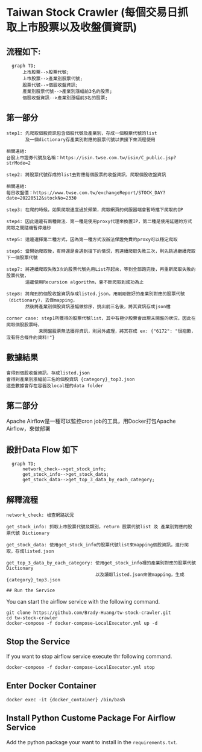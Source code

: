 # Taiwan Stock Crawler (每個交易日抓取上市股票以及收盤價資訊)


## 流程如下:

```mermaid
  graph TD;
      上市股票-->股票代號;
      上市股票-->產業別股票代號;
      股票代號-->個股收盤資訊;
      產業別股票代號-->產業別漲幅前3名的股票;
      個股收盤資訊-->產業別漲幅前3名的股票;
```
## 第一部分
```
step1: 先爬取個股資訊包含個股代號及產業別，存成一個股票代號的list
       及一個dictionary存產業別對應的股票代號以供接下來流程使用

相關連結:
台股上市證券代號及名稱：https://isin.twse.com.tw/isin/C_public.jsp?strMode=2 
```
```
step2: 將股票代號存成的list去對應每個股票的收盤資訊，爬取個股收盤資訊
       
相關連結:
每日收盤價：https://www.twse.com.tw/exchangeReport/STOCK_DAY?date=20220512&stockNo=2330
```
```
step3: 在爬的時候，如果爬取速度過於頻繁，爬取網頁的伺服器端會暫時擋下爬取的IP
```
```
step4: 因此這邊有兩種做法．第一種是使用proxy代理來換置IP，第二種是使用延遲的方式爬取之間隨機暫停幾秒
```
```
step5: 這邊選擇第二種方式，因為第一種方式沒辦法保證免費的proxy可以穩定爬取
```
```
step6: 當開始爬取後，有時還是會遇到擋下的情況，若連續爬取失敗三次，則先跳過繼續爬取下一個股票代號
```
```
step7: 將連續爬取失敗3次的股票代號先用List存起來，等到全部跑完後，再重新爬取失敗的股票代號，
       這邊使用Recursion algorithm，會不斷爬取到成功為止
```
```
step8: 將爬到的個股收盤資訊存成listed.json，用剛剛做好的產業別對應的股票代號（dictionary)，去做mapping，
       然後將產業別個股資訊漲幅做排序，挑出前三名後，將其資訊存成json檔
```
```
corner case: step1所獲得的股票代號list，其中有極少股票會出現未開盤的狀況，因此在爬取個股股票時，
            未開盤股票無法獲得資訊，則另外處理，將其存成 ex: {"6172": "很抱歉，沒有符合條件的資料!"}
```

## 數據結果
```
會得到個股收盤資訊，存成listed.json
會得到產業別漲幅前三名的個股資訊 {category}_top3.json
這些數據會存在容器及local裡的data folder
```

## 第二部分
Apache Airflow是一種可以監控cron job的工具，用Docker打包Apache Airflow，來做部署
## 設計Data Flow 如下
```mermaid
  graph TD;
      network_check-->get_stock_info;
      get_stock_info-->get_stock_data;
      get_stock_data-->get_top_3_data_by_each_category;      
```

## 解釋流程

```
network_check: 檢查網路狀況
```
```
get_stock_info: 抓取上市股票代號及類別，return 股票代號list 及 產業別對應的股票代號 Dictionary
```
```
get_stock_data: 使用get_stock_info的股票代號list來mapping個股資訊，進行爬取，存成listed.json
```
```
get_top_3_data_by_each_category: 使用get_stock_info裡的產業別對應的股票代號 Dictionary
                                 以及讀取listed.json來做mapping，生成{category}_top3.json
```

```
## Run the Service
```
You can start the airflow service with the following command.
```
git clone https://github.com/Brady-Huang/tw-stock-crawler.git
cd tw-stock-crawler
docker-compose -f docker-compose-LocalExecutor.yml up -d
```

## Stop the Service
If you want to stop airflow service execute thr following command.
```
docker-compose -f docker-compose-LocalExecutor.yml stop
```

## Enter Docker Container
```
docker exec -it {docker_container} /bin/bash
```

## Install Python Custome Package For Airflow Service
Add the python package your want to install in the `requirements.txt`.




